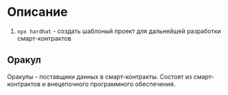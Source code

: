 # Описание

1. `npx hardhat` - создать шаблоный проект для дальнейшей разработки смарт-контрактов 

## Оракул

Оракулы - поставщики данных в смарт-контракты. Состоят из смарт-контрактов и внецепочного программного обеспечения.